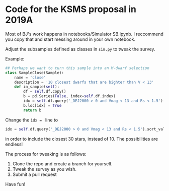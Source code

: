 # Code for the KSMS proposal in 2019A

Most of BJ's work happens in notebooks/Simulator SB.ipynb. I reccommend you copy that and start messing around in your own notebook.

Adjust the subsamples defined as classes in `sim.py` to tweak the survey.

Example:

```python
## Perhaps we want to turn this sample into an M-dwarf selection
class SampleClose(Sample):
    name = 'close'
    description = '10 closest dwarfs that are bighter than V < 13'
    def in_sample(self):
        df = self.df.copy()
        b = pd.Series(False, index=self.df.index) 
        idx = self.df.query('_DEJ2000 > 0 and Vmag < 13 and Rs < 1.5').sort_values(by='Dist').iloc[:10].index
        b.loc[idx] = True
        return b
```
Change the `idx = ` line to 
```python
idx = self.df.query('_DEJ2000 > 0 and Vmag < 13 and Rs < 1.5').sort_values(by='Dist').iloc[:30].index
```
in order to include the closest 30 stars, instead of 10. The possibilities are endless!


The process for tweaking is as follows:
1. Clone the repo and create a branch for yourself.
1. Tweak the survey as you wish.
1. Submit a pull request

Have fun!
